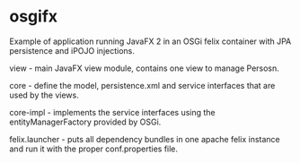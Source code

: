 # osgifx
Example of application running JavaFX 2 in an OSGi felix container with JPA persistence and iPOJO injections.

view - main JavaFX view module, contains one view to manage Persosn.

core - define the model, persistence.xml and service interfaces that are used by the views.

core-impl - implements the service interfaces using the entityManagerFactory provided by OSGi.

felix.launcher - puts all dependency bundles in one apache felix instance and run it with the proper conf.properties file.
